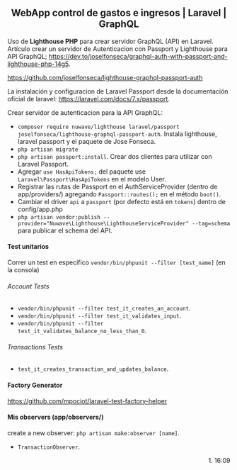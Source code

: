 <h2 align="center">WebApp control de gastos e ingresos | Laravel | GraphQL</h2>

Uso de **Lighthouse PHP** para crear servidor GraphQL (API) en Laravel.
Artículo crear un servidor de Autenticacion con Passport y Lighthouse para API GraphQL; https://dev.to/joselfonseca/graphql-auth-with-passport-and-lighthouse-php-14g5.

https://github.com/joselfonseca/lighthouse-graphql-passport-auth

La instalación y configuracion de Laravel Passport desde la documentación oficial de laravel: https://laravel.com/docs/7.x/passport. 

Crear servidor de autenticacion para la API GraphQL:
- `composer require nuwave/lighthouse laravel/passport joselfonseca/lighthouse-graphql-passport-auth`. Instala lighthouse, laravel passport y el paquete de Jose Fonseca.
- `php artisan migrate`
- `php artisan passport:install`. Crear dos clientes para utilizar con Laravel Passport.
- Agregar `use HasApiTokens;` del paquete use `Laravel\Passport\HasApiTokens` en el modelo User.
- Registrar las rutas de Passport en el AuthServiceProvider (dentro de app/providers/) agregando `Passport::routes();` en el método `boot()`.
- Cambiar el driver `api` a `passport` (por defecto está en `tokens`) dentro de config/app.php
- `php artisan vendor:publish --provider="Nuwave\Lighthouse\LighthouseServiceProvider" --tag=schema` para publicar el schema del API.

#### Test unitarios
Correr un test en específico `vendor/bin/phpunit --filter [test_name]` (en la consola)
###### Account Tests
- `vendor/bin/phpunit --filter test_it_creates_an_account`.
- `vendor/bin/phpunit --filter test_it_validates_input`.
- `vendor/bin/phpunit --filter test_it_validates_balance_no_less_than_0`.
###### Transactions Tests
- `test_it_creates_transaction_and_updates_balance`. 

#### Factory Generator
https://github.com/mpociot/laravel-test-factory-helper


#### Mis observers (app/observers/)
create a new observer: `php artisan make:observer [name]`.
- `TransactionObserver`.

<p align="right">1. 16:09</p>
